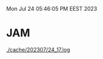 Mon Jul 24 05:46:05 PM EEST 2023
# JAM
<a href='./cache/202307/24_17.log'>./cache/202307/24_17.log</a>
